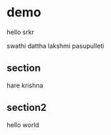 # demo
hello srkr

swathi dattha lakshmi pasupulleti
## section

hare krishna

## section2
 hello world